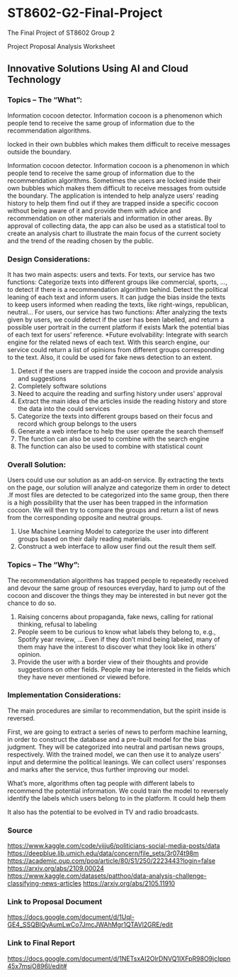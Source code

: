# ST8602-G2-Final-Project
The Final Project of ST8602 Group 2

Project Proposal Analysis Worksheet
 
## Innovative Solutions Using AI and Cloud Technology
 
 
### Topics – The “What”:


Information cocoon detector. Information cocoon is a phenomenon which people tend to receive the same group of information due to the recommendation algorithms. 

locked in their own bubbles which makes them difficult to receive messages outside the boundary.
 
Information cocoon detector. Information cocoon is a phenomenon in which people tend to receive the same group of information due to the recommendation algorithms. Sometimes the users are locked inside their own bubbles which makes them difficult to receive messages from outside the boundary.
The application is intended to help analyze users' reading history to help them find out if they are trapped inside a specific cocoon without being aware of it and provide them with advice and recommendation on other materials and information in other areas.
By approval of collecting data, the app can also be used as a statistical tool to create an analysis chart to illustrate the main focus of the current society and the trend of the reading chosen by the public.

### Design Considerations:
 
 It has two main aspects: users and texts. 
For texts, our service has two functions:
Categorize texts into different groups like commercial, sports, …, to detect if there is a recommendation algorithm behind.
Detect the political leaning of each text and inform users. It can judge the bias inside the texts to keep users informed when reading the texts, like right-wings, republican, neutral…
For users, our service has two functions:
	After analyzing the texts given by users, we could detect if the user has been labelled, and return a possible user portrait in the current platform if exists 
	Mark the potential bias of each text for users’ reference.
*Future evolvability: Integrate with search engine for the related news of each text. With this search engine, our service could return a list of opinions from different groups corresponding to the text. Also, it could be used for fake news detection to an extent.
1. Detect if the users are trapped inside the cocoon and provide analysis and suggestions
2. Completely software solutions
3. Need to acquire the reading and surfing history under users' approval
4. Extract the  main idea of the articles inside the reading history and store the data into the could services
5. Categorize the texts into different groups based on their focus and record which group belongs to the users
6. Generate a web interface to help the user operate the search themself
7. The function can also be used to combine with the search engine
8. The function can also be used to combine with statistical count




### Overall Solution:

Users could use our solution as an add-on service. By extracting the texts on the page, our solution will analyze and categorize them in order to detect .If most files are detected to be categorized into the same group, then there is a high possibility that the user has been trapped in the information cocoon. We will then try to compare the groups and return a list of news from the corresponding opposite and neutral groups.

1. Use Machine Learning Model to categorize the user into different groups based on their daily reading materials.
2. Construct a web interface to allow user find out the result them self.


### Topics – The “Why”:

The recommendation algorithms has trapped people to repeatedly received and devour the same group of resources everyday, hard to jump out of the cocoon and discover the things they may be interested in but never got the chance to do so.

1. Raising concerns about propaganda, fake news, calling for rational thinking, refusal to labeling
2. People seem to be curious to know what labels they belong to, e.g., Spotify year review, …
   Even if they don’t mind being labeled, many of them may have the interest to discover what they look like in others’ opinion.
3. Provide the user with a border view of their thoughts and provide suggestions on other fields. People may be interested in the fields 
   which they have never mentioned or viewed before.

### Implementation Considerations:

The main procedures are similar to recommendation, but the spirit inside is reversed.

First, we are going to extract a series of news to perform machine learning, in order to construct the database and a pre-built model for the bias judgment. They will be categorized into neutral and partisan news groups, respectively. With the trained model, we can then use it to analyze users’ input and determine the political leanings. We can collect users’ responses and marks after the service, thus further improving our model.

What’s more, algorithms often tag people with different labels to recommend the potential information. We could train the model to reversely identify the labels which users belong to in the platform. It could help them 

It also has the potential to be evolved in TV and radio broadcasts.




### Source
https://www.kaggle.com/code/vijju6/politicians-social-media-posts/data
https://deepblue.lib.umich.edu/data/concern/file_sets/3r074t98m
https://academic.oup.com/poq/article/80/S1/250/2223443?login=false
https://arxiv.org/abs/2109.00024
https://www.kaggle.com/datasets/patthoo/data-analysis-challenge-classifying-news-articles
https://arxiv.org/abs/2105.11910

### Link to Proposal Document 
https://docs.google.com/document/d/1Uql-GE4_SSQBIQyAumLwCo7JmcJWAhMgr1QTAVl2GRE/edit
### Link to Final Report 
https://docs.google.com/document/d/1NETsxAI2OlrDNVQ1IXFpR98O9jcIppn45x7msjO896I/edit#

 
